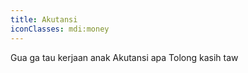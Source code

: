 ```yaml
---
title: Akutansi
iconClasses: mdi:money
---
```


Gua ga tau kerjaan anak Akutansi apa
Tolong kasih taw
